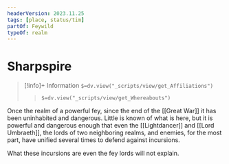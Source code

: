```yaml
---
headerVersion: 2023.11.25
tags: [place, status/tim]
partOf: Feywild
typeOf: realm
---
```

# Sharpspire
>[!info]+ Information
> `$=dv.view("_scripts/view/get_Affiliations")`
>> `$=dv.view("_scripts/view/get_Whereabouts")`

Once the realm of a powerful fey, since the end of the [[Great War]] it has been uninhabited and dangerous. Little is known of what is here, but it is powerful and dangerous enough that even the [[Lightdancer]] and [[Lord Umbraeth]], the lords of two neighboring realms, and enemies, for the most part, have unified several times to defend against incursions.

What these incursions are even the fey lords will not explain.